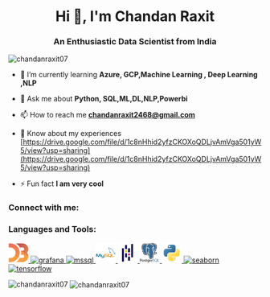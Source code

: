 
<h1 align="center">Hi 👋, I'm Chandan Raxit</h1>
<h3 align="center">An Enthusiastic Data Scientist from India</h3>



<p align="left"> <img src="https://komarev.com/ghpvc/?username=chandanraxit07&label=Profile%20views&color=0e75b6&style=flat" alt="chandanraxit07" /> </p>

- 🌱 I’m currently learning **Azure, GCP,Machine Learning , Deep Learning ,NLP**

- 💬 Ask me about **Python, SQL,ML,DL,NLP,Powerbi**

- 📫 How to reach me **chandanraxit2468@gmail.com**

- 📄 Know about my experiences [https://drive.google.com/file/d/1c8nHhid2yfzCKOXoQDLjvAmVga501yW5/view?usp=sharing](https://drive.google.com/file/d/1c8nHhid2yfzCKOXoQDLjvAmVga501yW5/view?usp=sharing)

- ⚡ Fun fact **I am very cool**

<h3 align="left">Connect with me:</h3>
<p align="left">
</p>

<h3 align="left">Languages and Tools:</h3>
<p align="left"> <a href="https://d3js.org/" target="_blank" rel="noreferrer"> <img src="https://raw.githubusercontent.com/devicons/devicon/master/icons/d3js/d3js-original.svg" alt="d3js" width="40" height="40"/> </a> <a href="https://grafana.com" target="_blank" rel="noreferrer"> <img src="https://www.vectorlogo.zone/logos/grafana/grafana-icon.svg" alt="grafana" width="40" height="40"/> </a> <a href="https://www.microsoft.com/en-us/sql-server" target="_blank" rel="noreferrer"> <img src="https://www.svgrepo.com/show/303229/microsoft-sql-server-logo.svg" alt="mssql" width="40" height="40"/> </a> <a href="https://www.mysql.com/" target="_blank" rel="noreferrer"> <img src="https://raw.githubusercontent.com/devicons/devicon/master/icons/mysql/mysql-original-wordmark.svg" alt="mysql" width="40" height="40"/> </a> <a href="https://pandas.pydata.org/" target="_blank" rel="noreferrer"> <img src="https://raw.githubusercontent.com/devicons/devicon/2ae2a900d2f041da66e950e4d48052658d850630/icons/pandas/pandas-original.svg" alt="pandas" width="40" height="40"/> </a> <a href="https://www.postgresql.org" target="_blank" rel="noreferrer"> <img src="https://raw.githubusercontent.com/devicons/devicon/master/icons/postgresql/postgresql-original-wordmark.svg" alt="postgresql" width="40" height="40"/> </a> <a href="https://www.python.org" target="_blank" rel="noreferrer"> <img src="https://raw.githubusercontent.com/devicons/devicon/master/icons/python/python-original.svg" alt="python" width="40" height="40"/> </a> <a href="https://seaborn.pydata.org/" target="_blank" rel="noreferrer"> <img src="https://seaborn.pydata.org/_images/logo-mark-lightbg.svg" alt="seaborn" width="40" height="40"/> </a> <a href="https://www.tensorflow.org" target="_blank" rel="noreferrer"> <img src="https://www.vectorlogo.zone/logos/tensorflow/tensorflow-icon.svg" alt="tensorflow" width="40" height="40"/> </a> </p>

<p><img align="left" src="https://github-readme-stats.vercel.app/api/top-langs?username=chandanraxit07&show_icons=true&locale=en&layout=compact" alt="chandanraxit07" /></p>

<p>&nbsp;<img align="center" src="https://github-readme-stats.vercel.app/api?username=chandanraxit07&show_icons=true&locale=en" alt="chandanraxit07" /></p>
